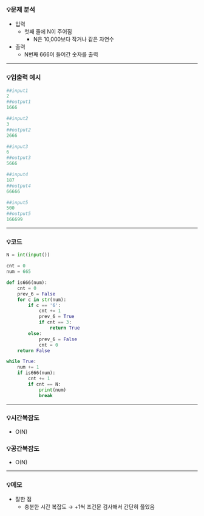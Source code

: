 ### 💡문제 분석

- 입력
    - 첫째 줄에 N이 주어짐
        - N은 10,000보다 작거나 같은 자연수
- 출력
    - N번째 666이 들어간 숫자를 출력

---

### 💡입출력 예시

```python
##input1
2
##output1
1666

##input2
3
##output2
2666

##input3
6
##output3
5666

##input4
187
##output4
66666

##input5
500
##output5
166699
```

---

### 💡코드

```python
N = int(input())

cnt = 0
num = 665

def is666(num):
    cnt = 0
    prev_6 = False
    for c in str(num):
        if c == '6':
            cnt += 1
            prev_6 = True
            if cnt == 3:
                return True
        else:
            prev_6 = False
            cnt = 0
    return False

while True:
    num += 1
    if is666(num):
        cnt += 1
        if cnt == N:
            print(num)
            break
```

---

### 💡시간복잡도

- O(N)

### 💡공간복잡도

- O(N)

---

### 💡메모

- 잘한 점
    - 충분한 시간 복잡도 → +1씩 조건문 검사해서 간단히 풀었음